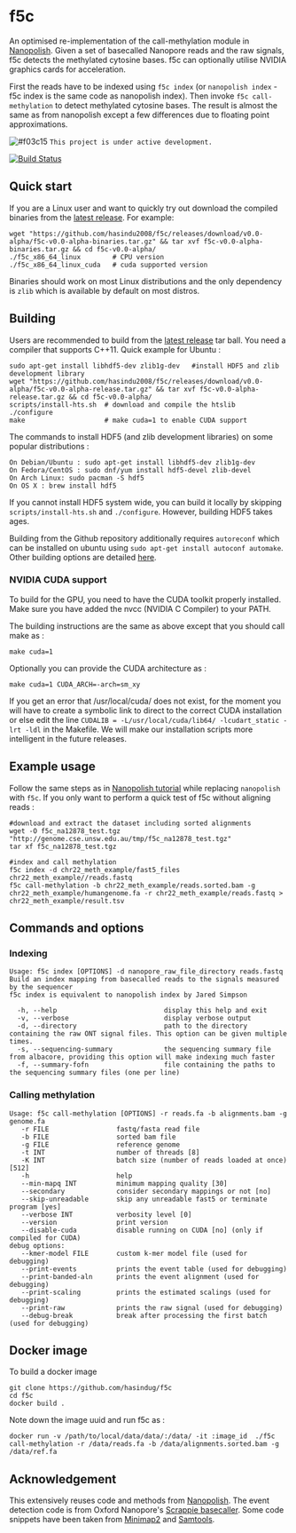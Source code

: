 # f5c

An optimised re-implementation of the call-methylation module in [Nanopolish](https://github.com/jts/nanopolish). Given a set of basecalled Nanopore reads and the raw signals, f5c detects the methylated cytosine bases. f5c can optionally utilise NVIDIA graphics cards for acceleration.

First the reads have to be indexed using `f5c index` (or `nanopolish index` - f5c index is the same code as nanopolish index). Then invoke `f5c call-methylation` to detect methylated cytosine bases. The result is almost the same as from nanopolish except a few differences due to floating point approximations.

![#f03c15](https://placehold.it/15/f03c15/000000?text=+) `This project is under active development.`

[![Build Status](https://travis-ci.org/hasindu2008/f5c.svg?branch=master)](https://travis-ci.org/hasindu2008/f5c)

## Quick start

If you are a Linux user and want to quickly try out download the compiled binaries from the [latest release](https://github.com/hasindu2008/f5c/releases). For example:
```
wget "https://github.com/hasindu2008/f5c/releases/download/v0.0-alpha/f5c-v0.0-alpha-binaries.tar.gz" && tar xvf f5c-v0.0-alpha-binaries.tar.gz && cd f5c-v0.0-alpha/
./f5c_x86_64_linux        # CPU version
./f5c_x86_64_linux_cuda   # cuda supported version
```
Binaries should work on most Linux distributions and the only dependency is `zlib` which is available by default on most distros.


## Building

Users are recommended to build from the  [latest release](https://github.com/hasindu2008/f5c/releases) tar ball. You need a compiler that supports C++11. Quick example for Ubuntu :
```
sudo apt-get install libhdf5-dev zlib1g-dev   #install HDF5 and zlib development library
wget "https://github.com/hasindu2008/f5c/releases/download/v0.0-alpha/f5c-v0.0-alpha-release.tar.gz" && tar xvf f5c-v0.0-alpha-release.tar.gz && cd f5c-v0.0-alpha/
scripts/install-hts.sh  # download and compile the htslib
./configure             
make                    # make cuda=1 to enable CUDA support
```

The commands to install HDF5 (and zlib development libraries) on some popular distributions :
```
On Debian/Ubuntu : sudo apt-get install libhdf5-dev zlib1g-dev
On Fedora/CentOS : sudo dnf/yum install hdf5-devel zlib-devel
On Arch Linux: sudo pacman -S hdf5
On OS X : brew install hdf5
```

If you cannot install HDF5 system wide, you can build it locally by skipping `scripts/install-hts.sh` and `./configure`. However, building HDF5 takes ages.

Building from the Github repository additionally requires `autoreconf` which can be installed on ubuntu using `sudo apt-get install autoconf automake`.
Other building options are detailed [here](building.md).


### NVIDIA CUDA support

To build for the GPU, you need to have the CUDA toolkit properly installed. Make sure you have added the nvcc (NVIDIA C Compiler) to your PATH.  

The building instructions are the same as above except that you should call make as :
```
make cuda=1
```
Optionally you can provide the CUDA architecture as :
```
make cuda=1 CUDA_ARCH=-arch=sm_xy
```

If you get an error that /usr/local/cuda/ does not exist, for the moment you will have to create a symbolic link to direct to the correct CUDA installation or else edit the line `CUDALIB = -L/usr/local/cuda/lib64/ -lcudart_static -lrt -ldl` in the Makefile. We will make our installation scripts more intelligent in the future releases.



## Example usage

Follow the same steps as in [Nanopolish tutorial](https://nanopolish.readthedocs.io/en/latest/quickstart_call_methylation.html) while replacing `nanopolish` with `f5c`. If you only want to perform a quick test of f5c without aligning reads :
```
#download and extract the dataset including sorted alignments
wget -O f5c_na12878_test.tgz "http://genome.cse.unsw.edu.au/tmp/f5c_na12878_test.tgz"
tar xf f5c_na12878_test.tgz

#index and call methylation
f5c index -d chr22_meth_example/fast5_files chr22_meth_example//reads.fastq
f5c call-methylation -b chr22_meth_example/reads.sorted.bam -g chr22_meth_example/humangenome.fa -r chr22_meth_example/reads.fastq > chr22_meth_example/result.tsv
```




## Commands and options

### Indexing

```
Usage: f5c index [OPTIONS] -d nanopore_raw_file_directory reads.fastq
Build an index mapping from basecalled reads to the signals measured by the sequencer
f5c index is equivalent to nanopolish index by Jared Simpson

  -h, --help                           display this help and exit
  -v, --verbose                        display verbose output
  -d, --directory                      path to the directory containing the raw ONT signal files. This option can be given multiple times.
  -s, --sequencing-summary             the sequencing summary file from albacore, providing this option will make indexing much faster
  -f, --summary-fofn                   file containing the paths to the sequencing summary files (one per line)
```

### Calling methylation

```
Usage: f5c call-methylation [OPTIONS] -r reads.fa -b alignments.bam -g genome.fa
   -r FILE                 fastq/fasta read file
   -b FILE                 sorted bam file
   -g FILE                 reference genome
   -t INT                  number of threads [8]
   -K INT                  batch size (number of reads loaded at once) [512]
   -h                      help
   --min-mapq INT          minimum mapping quality [30]
   --secondary             consider secondary mappings or not [no]
   --skip-unreadable       skip any unreadable fast5 or terminate program [yes]
   --verbose INT           verbosity level [0]
   --version               print version
   --disable-cuda          disable running on CUDA [no] (only if compiled for CUDA)
debug options:
   --kmer-model FILE       custom k-mer model file (used for debugging)
   --print-events          prints the event table (used for debugging)
   --print-banded-aln      prints the event alignment (used for debugging)
   --print-scaling         prints the estimated scalings (used for debugging)
   --print-raw             prints the raw signal (used for debugging)
   --debug-break           break after processing the first batch (used for debugging)
```


## Docker image

To build a docker image
```
git clone https://github.com/hasindug/f5c
cd f5c
docker build .
```

Note down the image uuid and run f5c as :
```
docker run -v /path/to/local/data/data/:/data/ -it :image_id  ./f5c call-methylation -r /data/reads.fa -b /data/alignments.sorted.bam -g /data/ref.fa
```



## Acknowledgement
This extensively reuses code and methods from [Nanopolish](https://github.com/jts/nanopolish).
The event detection code is from Oxford Nanopore's [Scrappie basecaller](https://github.com/nanoporetech/scrappie).
Some code snippets have been taken from [Minimap2](https://github.com/lh3/minimap2) and [Samtools](http://samtools.sourceforge.net/).
